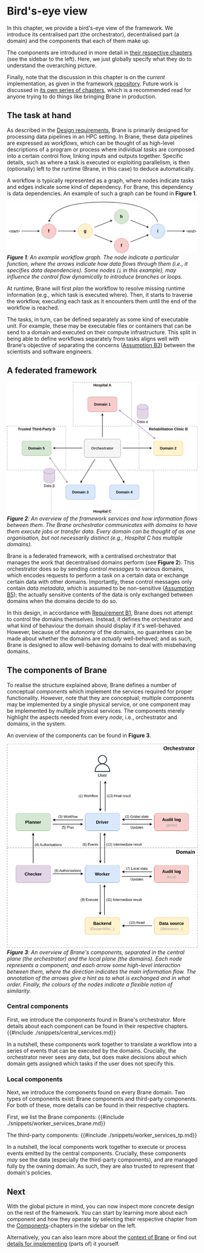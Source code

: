 # Bird's-eye view
In this chapter, we provide a bird's-eye view of the framework. We introduce its centralised part (the orchestrator), decentralised part (a domain) and the components that each of them make up.

The components are introduced in more detail in [their respective chapters](./components/overview.md) (see the sidebar to the left). Here, we just globally specify what they do to understand the overarching picture.

Finally, note that the discussion in this chapter is on the _current_ implementation, as given in the framework [repository](https://github.com/epi-project/brane). Future work is discussed in [its own series of chapters](../future/introduction.md), which is a recommended read for anyone trying to do things like bringing Brane in production.


## The task at hand
As described in the [Design requirements](../requirements/introduction.md), Brane is primarily designed for processing data pipelines in an HPC setting. In Brane, these data pipelines are expressed as _workflows_, which can be thought of as high-level descriptions of a program or process where individual _tasks_ are composed into a certain control flow, linking inputs and outputs together. Specific details, such as where a task is executed or exploiting parallelism, is then (optionally) left to the runtime (Brane, in this case) to deduce automatically.

A workflow is typically represented as a graph, where nodes indicate tasks and edges indicate some kind of dependency. For Brane, this dependency is data dependencies. An example of such a graph can be found in **Figure 1**.

![An example workflow graph](../assets/diagrams/Workflow.png)  
_**Figure 1**: An example workflow graph. The node indicate a particular function, where the arrows indicate how data flows through them (i.e., it specifies data dependencies). Some nodes (`i` in this example), may influence the control flow dynamically to introduce branches or loops._

At runtime, Brane will first _plan_ the workflow to resolve missing runtime information (e.g., which task is executed where). Then, it starts to traverse the workflow, executing each task as it encounters them until the end of the workflow is reached.

The tasks, in turn, can be defined separately as some kind of executable unit. For example, these may be executable files or containers that can be send to a domain and executed on their compute infrastructure. This split in being able to define workflows separately from tasks aligns well with Brane's objective of separating the concerns ([Assumption B3](../requirements/requirements.md#assumption-b3)) between the scientists and software engineers.


## A federated framework
![An overview of the orchestrator managing multiple domains](../assets/diagrams/Spider.png)  
_**Figure 2**: An overview of the framework services and how information flows between them. The Brane orchestrator communicates with domains to have them execute jobs or transfer data. Every domain can be thought of as one organisation, but not necessarily distinct (e.g., Hospital C has multiple domains)._

Brane is a federated framework, with a centralised orchestrator that manages the work that decentralised domains perform (see **Figure 2**). This orchestrator does so by sending _control messages_ to various domains, which encodes requests to perform a task on a certain data or exchange certain data with other domains. Importantly, these control messages only contain _data metadata_, which is assumed to be non-sensitive ([Assumption B5](../requirements/requirements.md#assumption-b5)); the actually sensitive contents of the data is only exchanged between domains when the domains decide to do so.

In this design, in accordance with [Requirement B1](../requirements/requirements.md#requirement-b1), Brane does not attempt to control the domains themselves. Instead, it defines the orchestrator and what kind of behaviour the domain should display if it's well-behaved. However, because of the autonomy of the domains, no guarantees can be made about whether the domains are _actually_ well-behaved; and as such, Brane is designed to allow well-behaving domains to deal with misbehaving domains.


## The components of Brane
To realise the structure explained above, Brane defines a number of conceptual _components_ which implement the services required for proper functionality. However, note that they are conceptual; multiple components may be implemented by a single physical service, or one component may be implemented by multiple physical services. The components merely highlight the aspects needed from every _node_, i.e., orchestrator and domains, in the system.

An overview of the components can be found in **Figure 3**.

![An overview of the components in Brane and how they interrelate](../assets/diagrams/Components.png)  
_**Figure 3**: An overview of Brane's components, separated in the central plane (the orchestrator) and the local plane (the domains). Each node represents a component, and each arrow some high-level interaction between them, where the direction indicates the main information flow. The annotation of the arrows give a hint as to what is exchanged and in what order. Finally, the colours of the nodes indicate a flexible notion of similarity._

### Central components
First, we introduce the components found in Brane's orchestrator. More details about each component can be found in their respective chapters.
{{#include ./snippets/central_services.md}}

In a nutshell, these components work together to translate a workflow into a series of events that can be executed by the domains. Crucially, the orchestrator never sees any data, but does make decisions about which domain gets assigned which tasks if the user does not specify this.

### Local components
Next, we introduce the components found on every Brane domain. Two types of components exist: Brane components and third-party components. For both of these, more details can be found in their respective chapters.

First, we list the Brane components:
{{#include ./snippets/worker_services_brane.md}}

The third-party components:
{{#include ./snippets/worker_services_tp.md}}

In a nutshell, the local components work together to execute or process events emitted by the central components. Crucially, these components _may_ see the data (especially the third-party components), and are managed fully by the owning domain. As such, they are also trusted to represent that domain's policies.


## Next
With the global picture in mind, you can now inspect more concrete design on the rest of the framework. You can start by learning more about each component and how they operate by selecting their respective chapter from the [Components](./components/overview.md)-chapters in the sidebar on the left.

Alternatively, you can also learn more about the [context of Brane](../requirements/introduction.md) or find out [details for implementing](../spec/introduction.md) (parts of) it yourself.
